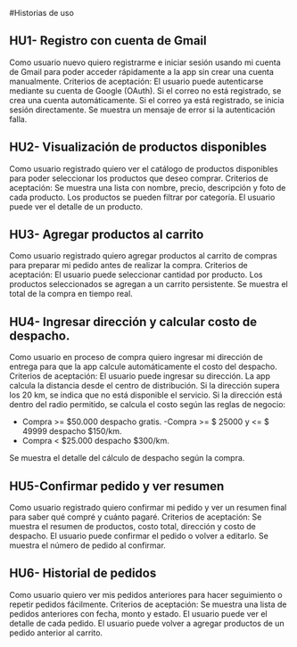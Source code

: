 #Historias de uso

## HU1- Registro con cuenta de Gmail
Como usuario nuevo quiero registrarme e iniciar sesión usando mi cuenta de  Gmail  para  poder acceder rápidamente a la app sin crear una cuenta manualmente.
Criterios de aceptación:
El usuario puede autenticarse mediante su cuenta de Google (OAuth).
Si el correo no está registrado, se crea una cuenta automáticamente.
Si el correo ya está registrado, se inicia sesión directamente.
Se muestra un mensaje de error si la autenticación falla.

## HU2- Visualización de productos disponibles
Como usuario registrado  quiero ver el catálogo de productos disponibles para poder seleccionar los productos que deseo comprar.
Criterios de aceptación:
Se muestra una lista con nombre, precio, descripción y foto de cada producto.
Los productos se pueden filtrar por categoría.
El usuario puede ver el detalle de un producto.


## HU3- Agregar productos al carrito 
Como usuario registrado quiero agregar productos al carrito de compras para preparar mi pedido antes de realizar la compra.
Criterios de aceptación:
El usuario puede seleccionar cantidad por producto.
Los productos seleccionados se agregan a un carrito persistente.
Se muestra el total de la compra en tiempo real.


## HU4- Ingresar dirección y calcular costo de despacho.
Como usuario en proceso de compra quiero ingresar mi dirección de entrega para que la app calcule automáticamente el costo del despacho.
Criterios de aceptación:
El usuario puede ingresar su dirección.
La app calcula la distancia desde el centro de distribución.
Si la dirección supera los 20 km, se indica que no está disponible el servicio.
Si la dirección está dentro del radio permitido, se calcula el costo según las reglas de negocio:
- Compra >= $50.000 despacho gratis.
-Compra >= $ 25000 y <= $ 49999  despacho  $150/km.
- Compra < $25.000 despacho $300/km.


Se muestra el detalle del cálculo de despacho según la compra.


## HU5-Confirmar pedido y ver resumen 
Como usuario registrado quiero confirmar mi pedido y ver un resumen final para saber qué compré y  cuánto pagaré.
Criterios de aceptación:
Se muestra el resumen de productos, costo total, dirección y costo de despacho.
El usuario puede confirmar el pedido o volver a editarlo.
Se muestra el número de pedido al confirmar.


## HU6-  Historial de pedidos
Como usuario quiero ver mis pedidos anteriores para hacer seguimiento o repetir pedidos fácilmente.
Criterios de aceptación:
Se muestra una lista de pedidos anteriores con fecha, monto y estado.
El usuario puede ver el detalle de cada pedido.
El usuario puede volver a agregar productos de un pedido anterior al carrito.


